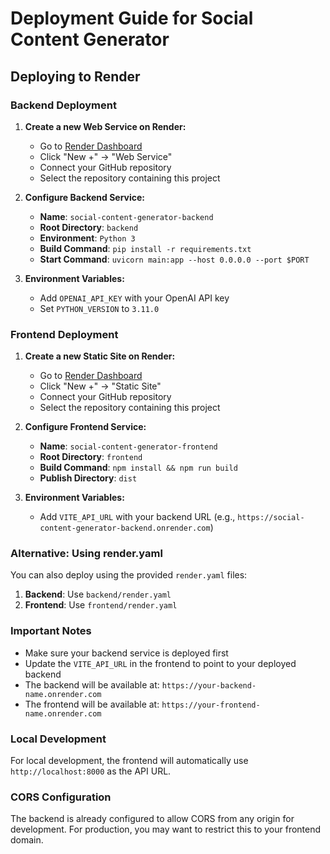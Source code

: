 # Deployment Guide for Social Content Generator

## Deploying to Render

### Backend Deployment

1. **Create a new Web Service on Render:**
   - Go to [Render Dashboard](https://dashboard.render.com/)
   - Click "New +" → "Web Service"
   - Connect your GitHub repository
   - Select the repository containing this project

2. **Configure Backend Service:**
   - **Name**: `social-content-generator-backend`
   - **Root Directory**: `backend`
   - **Environment**: `Python 3`
   - **Build Command**: `pip install -r requirements.txt`
   - **Start Command**: `uvicorn main:app --host 0.0.0.0 --port $PORT`

3. **Environment Variables:**
   - Add `OPENAI_API_KEY` with your OpenAI API key
   - Set `PYTHON_VERSION` to `3.11.0`

### Frontend Deployment

1. **Create a new Static Site on Render:**
   - Go to [Render Dashboard](https://dashboard.render.com/)
   - Click "New +" → "Static Site"
   - Connect your GitHub repository
   - Select the repository containing this project

2. **Configure Frontend Service:**
   - **Name**: `social-content-generator-frontend`
   - **Root Directory**: `frontend`
   - **Build Command**: `npm install && npm run build`
   - **Publish Directory**: `dist`

3. **Environment Variables:**
   - Add `VITE_API_URL` with your backend URL (e.g., `https://social-content-generator-backend.onrender.com`)

### Alternative: Using render.yaml

You can also deploy using the provided `render.yaml` files:

1. **Backend**: Use `backend/render.yaml`
2. **Frontend**: Use `frontend/render.yaml`

### Important Notes

- Make sure your backend service is deployed first
- Update the `VITE_API_URL` in the frontend to point to your deployed backend
- The backend will be available at: `https://your-backend-name.onrender.com`
- The frontend will be available at: `https://your-frontend-name.onrender.com`

### Local Development

For local development, the frontend will automatically use `http://localhost:8000` as the API URL.

### CORS Configuration

The backend is already configured to allow CORS from any origin for development. For production, you may want to restrict this to your frontend domain. 